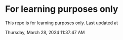 # For learning purposes only
This repo is for learning purposes only.
Last updated at

Thursday, March 28, 2024 11:37:47 AM

